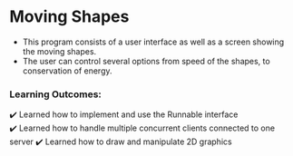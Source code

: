 # Moving Shapes
- This program consists of a user interface as well as a screen showing the moving shapes.
- The user can control several options from speed of the shapes, to conservation of energy.
### Learning Outcomes:
✔️ Learned how to implement and use the Runnable interface  
✔️ Learned how to handle multiple concurrent clients connected to one server
✔️ Learned how to draw and manipulate 2D graphics
